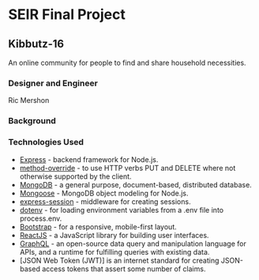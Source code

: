 # SEIR Final Project

## Kibbutz-16
An online community for people to find and share household necessities.

### Designer and Engineer
Ric Mershon

### Background


### Technologies Used

* [Express](https://expressjs.com/) - backend framework for Node.js.
* [method-override](https://www.npmjs.com/package/method-override) - to use HTTP verbs PUT and DELETE where not otherwise supported by the client.
* [MongoDB](https://www.mongodb.com/) - a general purpose, document-based, distributed database.
* [Mongoose](https://mongoosejs.com/) - MongoDB object modeling for Node.js.
* [express-session](https://www.npmjs.com/package/express-session) - middleware for creating sessions.
* [dotenv](https://www.npmjs.com/package/dotenv) - for loading environment variables from a .env file into process.env.
* [Bootstrap](https://getbootstrap.com/) - for a responsive, mobile-first layout.
* [ReactJS](https://reactjs.org/) - a JavaScript library for building user interfaces.
* [GraphQL](https://www.graphql.com/) - an open-source data query and manipulation language for APIs, and a runtime for fulfilling queries with existing data.
* [JSON Web Token (JWT)] is an internet standard for creating JSON-based access tokens that assert some number of claims.
